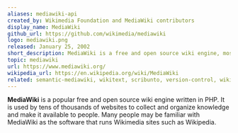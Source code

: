 ```yaml
---
aliases: mediawiki-api
created_by: Wikimedia Foundation and MediaWiki contributors
display_name: MediaWiki
github_url: https://github.com/wikimedia/mediawiki
logo: mediawiki.png
released: January 25, 2002
short_description: MediaWiki is a free and open source wiki engine, most well-known for powering Wikipedia.
topic: mediawiki
url: https://www.mediawiki.org/
wikipedia_url: https://en.wikipedia.org/wiki/MediaWiki
related: semantic-mediawiki, wikitext, scribunto, version-control, wiki, wikipedia, wikia, collaboration, knowledge-base, dokuwiki
---
```

**MediaWiki** is a popular free and open source wiki engine written in PHP.
It is used by tens of thousands of websites to collect and organize knowledge and make it available to people.
Many people may be familiar with MediaWiki as the software that runs Wikimedia sites such as Wikipedia.
